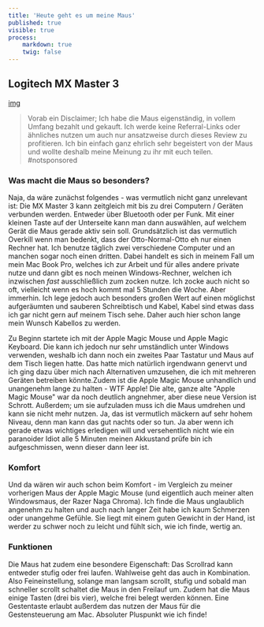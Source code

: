 ```yaml
---
title: 'Heute geht es um meine Maus'
published: true
visible: true
process:
    markdown: true
    twig: false
---
```


## Logitech MX Master 3
[img](../image1.jpg)
> Vorab ein Disclaimer; 
> Ich habe die Maus eigenständig, in vollem Umfang bezahlt und gekauft. Ich werde keine Referral-Links oder ähnliches nutzen um auch nur ansatzweise durch dieses Review zu profitieren.
> Ich bin einfach ganz ehrlich sehr begeistert von der Maus und wollte deshalb meine Meinung zu ihr mit euch teilen. #notsponsored  

### Was macht die Maus so besonders?
Naja, da wäre zunächst folgendes - was vermutlich nicht ganz unrelevant ist: Die MX Master 3 kann zeitgleich mit bis zu drei Computern / Geräten verbunden werden. Entweder über Bluetooth oder per Funk. Mit einer kleinen Taste auf der Unterseite kann man dann auswählen, auf welchem Gerät die Maus gerade aktiv sein soll. Grundsätzlich ist das vermutlich Overkill wenn man bedenkt, dass der Otto-Normal-Otto eh nur einen Rechner hat. Ich benutze täglich zwei verschiedene Computer und an manchen sogar noch einen dritten. Dabei handelt es sich in meinem Fall um mein Mac Book Pro, welches ich zur Arbeit und für alles andere private nutze und dann gibt es noch meinen Windows-Rechner, welchen ich inzwischen *fast* ausschließlich zum zocken nutze. Ich zocke auch nicht so oft, vielleicht wenn es hoch kommt mal 5 Stunden die Woche. Aber immerhin.  Ich lege jedoch auch besonders großen Wert auf einen möglichst aufgeräumten und sauberen Schreibtisch und Kabel, Kabel sind etwas dass ich gar nicht gern auf meinem Tisch sehe.  Daher auch hier schon lange mein Wunsch Kabellos zu werden.

Zu Beginn startete ich mit der Apple Magic Mouse und Apple Magic Keyboard. Die kann ich jedoch nur sehr umständlich unter Windows verwenden, weshalb ich dann noch ein zweites Paar Tastatur und Maus auf dem Tisch liegen hatte.  Das hatte mich natürlich irgendwann genervt und ich ging dazu über mich nach Alternativen umzusehen, die ich mit mehreren Geräten betreiben könnte.Zudem ist die Apple Magic Mouse unhandlich und unangenehm lange zu halten - WTF Apple! Die alte, ganze alte "Apple Magic Mouse" war da noch deutlich angnehmer, aber diese neue Version ist Schrott. Außerdem; um sie aufzuladen muss ich die Maus umdrehen und kann sie nicht mehr nutzen. Ja, das ist vermutlich mäckern auf sehr hohem Niveau, denn man kann das gut nachts oder so tun. Ja aber wenn ich gerade etwas wichtiges erledigen will und versehentlich nicht wie ein paranoider Idiot alle 5 Minuten meinen Akkustand prüfe bin ich aufgeschmissen, wenn dieser dann leer ist.  
### Komfort
Und da wären wir auch schon beim Komfort - im Vergleich zu meiner vorherigen Maus der Apple Magic Mouse (und eigentlich auch meiner alten Windowsmaus, der Razer Naga Chroma).  Ich finde die Maus unglaublich angenehm zu halten und auch nach langer Zeit habe ich kaum Schmerzen oder unangehme Gefühle. Sie liegt mit einem guten Gewicht in der Hand, ist werder zu schwer noch zu leicht und fühlt sich, wie ich finde, wertig an.  
### Funktionen  
Die Maus hat zudem eine besondere Eigenschaft: Das Scrollrad kann entweder stufig oder frei laufen. Wahlweise geht das auch in Kombination. Also Feineinstellung, solange man langsam scrollt, stufig und sobald man schneller scrollt schaltet die Maus in den Freilauf um.  Zudem hat die Maus einige Tasten (drei bis vier), welche frei belegt werden können. Eine Gestentaste erlaubt außerdem das nutzen der Maus für die Gestensteuerung am Mac. Absoluter Pluspunkt wie ich finde!  